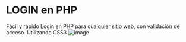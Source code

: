 # LOGIN en PHP
Fácil y rápido Login en PHP para cualquier sitio web, con validación de acceso.
Utilizando CSS3
![image](https://user-images.githubusercontent.com/99271120/190685531-7ce9d609-9a2c-4a77-8a4b-b3f573a88d2f.png)
